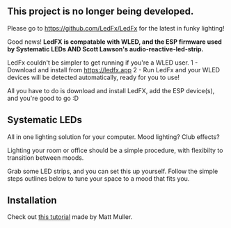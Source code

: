 ## This project is no longer being developed.

Please go to https://github.com/LedFx/LedFx for the latest in funky lighting!

Good news! **LedFX is compatable with WLED, and the ESP firmware used by Systematic LEDs AND Scott Lawson's audio-reactive-led-strip.**

LedFx couldn't be simpler to get running if you're a WLED user.
 1 - Download and install from https://ledfx.app 
 2 - Run LedFx and your WLED devices will be detected automatically, ready for you to use!

All you have to do is download and install LedFX, add the ESP device(s), and you're good to go :D

## Systematic LEDs

All in one lighting solution for your computer. Mood lighting? Club effects?

Lighting your room or office should be a simple procedure, with flexibilty to transition between moods. 

Grab some LED strips, and you can set this up yourself. Follow the simple steps outlines below to tune your space to a mood that fits you.

## Installation

Check out [this tutorial](https://www.youtube.com/watch?v=W4jaAgjfvG8) made by Matt Muller.
